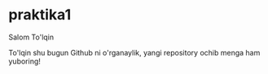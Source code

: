 # praktika1
Salom To'lqin

To'lqin shu bugun Github ni o'rganaylik, yangi repository ochib menga ham yuboring!
